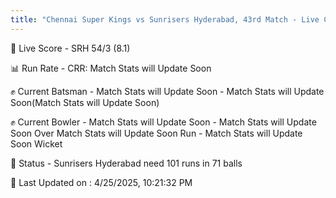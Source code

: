 ```yaml
---
title: "Chennai Super Kings vs Sunrisers Hyderabad, 43rd Match - Live Cricket Score"
---
```


🔴 Live Score - SRH 54/3 (8.1)  

📊 Run Rate - CRR: Match Stats will Update Soon  

✊ Current Batsman - Match Stats will Update Soon - Match Stats will Update Soon(Match Stats will Update Soon)  

✊ Current Bowler - Match Stats will Update Soon - Match Stats will Update Soon Over Match Stats will Update Soon Run - Match Stats will Update Soon Wicket  

📑 Status - Sunrisers Hyderabad need 101 runs in 71 balls

📝 Last Updated on : 4/25/2025, 10:21:32 PM  

